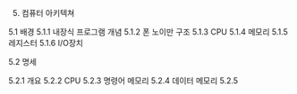 5. 컴퓨터 아키텍쳐

5.1 배경
5.1.1 내장식 프로그램 개념
5.1.2 폰 노이만 구조
5.1.3 CPU 
5.1.4 메모리
5.1.5 레지스터
5.1.6 I/O장치

5.2 명세

5.2.1 개요
5.2.2 CPU
5.2.3 명령어 메모리
5.2.4 데이터 메모리
5.2.5 
